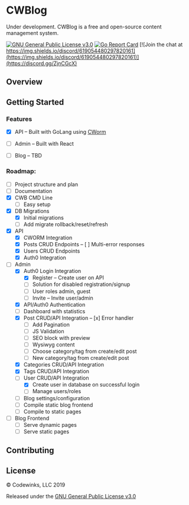 # CWBlog
Under development. CWBlog is a free and open-source content management system.

[![GNU General Public License v3.0](https://img.shields.io/github/license/codewinks/cwblog.svg)](https://opensource.org/licenses/GPL-3.0)
[![Go Report Card](https://goreportcard.com/badge/github.com/codewinks/cwblog)](https://goreportcard.com/report/github.com/codewinks/cwblog)
[![Join the chat at https://img.shields.io/discord/619054480297820161](https://img.shields.io/discord/619054480297820161)](https://discord.gg/ZjnCGcX)

## Overview

## Getting Started

### Features
* [x] API – Built with GoLang using [CWorm](https://github.com/codewinks/cworm)
* [ ] Admin – Built with React
* [ ] Blog – TBD


### Roadmap:
- [ ] Project structure and plan
- [ ] Documentation
- [x] CWB CMD Line
    - [ ] Easy setup 
- [x] DB Migrations
    - [x] Initial migrations
    - [ ] Add migrate rollback/reset/refresh
- [x] API
    - [x] CWORM Integration
    - [x] Posts CRUD Endpoints
        – [ ] Multi-error responses
    - [x] Users CRUD Endpoints
    - [x] Auth0 Integration
- [ ] Admin
    - [x] Auth0 Login Integration
        - [x] Register – Create user on API
        - [ ] Solution for disabled registration/signup
        - [ ] User roles admin, guest
        - [ ] Invite – Invite user/admin
    - [x] API/Auth0 Authentication
    - [ ] Dashboard with statistics
    - [x] Post CRUD/API Integration
        – [x] Error handler
        - [ ] Add Pagination
        - [ ] JS Validation
        - [ ] SEO block with preview
        - [ ] Wysiwyg content
        - [ ] Choose category/tag from create/edit post
        - [ ] New category/tag from create/edit post
    - [x] Categories CRUD/API Integration
    - [x] Tags CRUD/API Integration
    - [ ] User CRUD/API Integration
        - [x] Create user in database on successful login
        - [ ] Manage users/roles
    - [ ] Blog settings/configuration
    - [ ] Compile static blog frontend
    - [ ] Compile to static pages    
- [ ] Blog Frontend
    - [ ] Serve dynamic pages
    - [ ] Serve static pages

## Contributing

## License
© Codewinks, LLC 2019

Released under the [GNU General Public License v3.0](https://github.com/codewinks/cwblog/blob/master/LICENSE)






